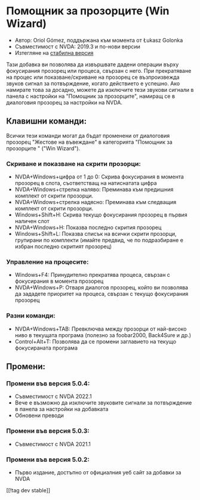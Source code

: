 # Помощник за прозорците (Win Wizard) #

* Автор: Oriol Gómez, поддържана към момента от Łukasz Golonka
* Съвместимост с NVDA: 2019.3 и по-нови версии
* Изтегляне на [стабилна версия][1]

Тази добавка ви позволява да извършвате дадени операции върху фокусирания
прозорец или процеса, свързан с него. При прекратяване на процес или
показване/скриване на прозорец се възпроизвежда звуков сигнал за
потвърждение, когато действието е успешно. Ако намирате това за досадно,
можете да изключите тези звукови сигнали в панела с настройки на "Помощник
за прозорците", намиращ се в диалоговия прозорец за настройки на NVDA.

## Клавишни команди:
Всички тези команди могат да бъдат променени от диалоговия прозорец "Жестове
на въвеждане" в категорията "Помощник за прозорците " ("Win Wizard").
### Скриване и показване на скрити прозорци:
* NVDA+Windows+цифра от 1 до 0: Скрива фокусирания в момента прозорец в
  слота, съответстващ на натиснатата цифра
* NVDA+Windows+стрелка наляво: Преминава към предишния комплект от скрити
  прозорци.
* NVDA+Windows+стрелка надясно: Преминава към следващия комплект от скрити
  прозорци.
* Windows+Shift+H: Скрива текущо фокусирания прозорец в първия наличен слот
* NVDA+Windows+H: Показва последно скрития прозорец
* Windows+Shift+L: Показва списък на всички скрити прозорци, групирани по
  комплекти (имайте предвид, че по подразбиране е избран последно скритият
  прозорец)

### Управление на процесите:
* Windows+F4: Принудително прекратява процеса, свързан с фокусирания в
  момента прозорец
* NVDA+Windows+P: Отваря диалогов прозорец, който ви позволява да зададете
  приоритет на процеса, свързан с текущо фокусирания прозорец

### Разни команди:
* NVDA+Windows+TAB: Превключва между прозорци от най-високо ниво в текущата
  програма (полезно за foobar2000, Back4Sure и др.)
* Control+Alt+T: Позволява да се промени заглавието на текущо фокусираната
  програма

## Промени:

### Промени във версия 5.0.4:

* Съвместимост с NVDA 2022.1
* Вече е възможно да изключите звуковите сигнали за потвърждение в панела за
  настройки на добавката
* Обновени преводи

### Промени във версия 5.0.3:

* Съвместимост с NVDA 2021.1

### Промени във версия 5.0.2:

* Първо издание, достъпно от официалния уеб сайт за добавки за NVDA

[[!tag dev stable]]

[1]: https://addons.nvda-project.org/files/get.php?file=winwizard
